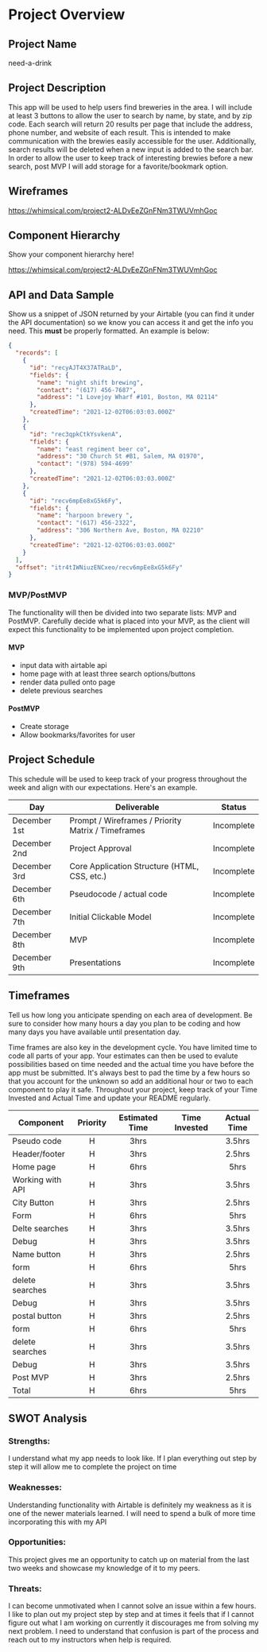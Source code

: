 # Project Overview

## Project Name

need-a-drink

## Project Description

This app will be used to help users find breweries in the area. I will include at least 3 buttons to allow the user to search by name, by state, and by zip code. Each search will return 20 results per page that include the address, phone number, and website of each result. This is intended to make communication with the brewies easily accessible for the user. Additionally, search results will be deleted when a new input is added to the search bar. In order to allow the user to keep track of interesting brewies before a new search, post MVP I will add storage for a favorite/bookmark option.

## Wireframes

https://whimsical.com/project2-ALDvEeZGnFNm3TWUVmhGoc

## Component Hierarchy

Show your component hierarchy here!

https://whimsical.com/project2-ALDvEeZGnFNm3TWUVmhGoc

## API and Data Sample

Show us a snippet of JSON returned by your Airtable (you can find it under the API documentation) so we know you can access it and get the info you need. This **must** be properly formatted. An example is below:

```json
{
  "records": [
    {
      "id": "recyAJT4X37ATRaLD",
      "fields": {
        "name": "night shift brewing",
        "contact": "(617) 456-7687",
        "address": "1 Lovejoy Wharf #101, Boston, MA 02114"
      },
      "createdTime": "2021-12-02T06:03:03.000Z"
    },
    {
      "id": "rec3qpkCtkYsvkenA",
      "fields": {
        "name": "east regiment beer co",
        "address": "30 Church St #B1, Salem, MA 01970",
        "contact": "(978) 594-4699"
      },
      "createdTime": "2021-12-02T06:03:03.000Z"
    },
    {
      "id": "recv6mpEe8xG5k6Fy",
      "fields": {
        "name": "harpoon brewery ",
        "contact": "(617) 456-2322",
        "address": "306 Northern Ave, Boston, MA 02210"
      },
      "createdTime": "2021-12-02T06:03:03.000Z"
    }
  ],
  "offset": "itr4tIWNiuzENCxeo/recv6mpEe8xG5k6Fy"
}
```

### MVP/PostMVP

The functionality will then be divided into two separate lists: MVP and PostMVP. Carefully decide what is placed into your MVP, as the client will expect this functionality to be implemented upon project completion.

#### MVP

- input data with airtable api
- home page with at least three search options/buttons
- render data pulled onto page
- delete previous searches

#### PostMVP

- Create storage
- Allow bookmarks/favorites for user

## Project Schedule

This schedule will be used to keep track of your progress throughout the week and align with our expectations. Here's an example.

| Day          | Deliverable                                        | Status     |
| ------------ | -------------------------------------------------- | ---------- |
| December 1st | Prompt / Wireframes / Priority Matrix / Timeframes | Incomplete |
| December 2nd | Project Approval                                   | Incomplete |
| December 3rd | Core Application Structure (HTML, CSS, etc.)       | Incomplete |
| December 6th | Pseudocode / actual code                           | Incomplete |
| December 7th | Initial Clickable Model                            | Incomplete |
| December 8th | MVP                                                | Incomplete |
| December 9th | Presentations                                      | Incomplete |

## Timeframes

Tell us how long you anticipate spending on each area of development. Be sure to consider how many hours a day you plan to be coding and how many days you have available until presentation day.

Time frames are also key in the development cycle. You have limited time to code all parts of your app. Your estimates can then be used to evalute possibilities based on time needed and the actual time you have before the app must be submitted. It's always best to pad the time by a few hours so that you account for the unknown so add an additional hour or two to each component to play it safe. Throughout your project, keep track of your Time Invested and Actual Time and update your README regularly.

| Component        | Priority | Estimated Time | Time Invested | Actual Time |
| ---------------- | :------: | :------------: | :-----------: | :---------: |
| Pseudo code      |    H     |      3hrs      |               |   3.5hrs    |
| Header/footer    |    H     |      3hrs      |               |   2.5hrs    |
| Home page        |    H     |      6hrs      |               |    5hrs     |
| Working with API |    H     |      3hrs      |               |   3.5hrs    |
| City Button      |    H     |      3hrs      |               |   2.5hrs    |
| Form             |    H     |      6hrs      |               |    5hrs     |
| Delte searches   |    H     |      3hrs      |               |   3.5hrs    |
| Debug            |    H     |      3hrs      |               |   3.5hrs    |
| Name button      |    H     |      3hrs      |               |   2.5hrs    |
| form             |    H     |      6hrs      |               |    5hrs     |
| delete searches  |    H     |      3hrs      |               |   3.5hrs    |
| Debug            |    H     |      3hrs      |               |   3.5hrs    |
| postal button    |    H     |      3hrs      |               |   2.5hrs    |
| form             |    H     |      6hrs      |               |    5hrs     |
| delete searches  |    H     |      3hrs      |               |   3.5hrs    |
| Debug            |    H     |      3hrs      |               |   3.5hrs    |
| Post MVP         |    H     |      3hrs      |               |   2.5hrs    |
| Total            |    H     |      6hrs      |               |    5hrs     |

## SWOT Analysis

### Strengths:

I understand what my app needs to look like. If I plan everything out step by step it will allow me to complete the project on time

### Weaknesses:

Understanding functionality with Airtable is definitely my weakness as it is one of the newer materials learned. I will need to spend a bulk of more time incorporating this with my API

### Opportunities:

This project gives me an opportunity to catch up on material from the last two weeks and showcase my knowledge of it to my peers.

### Threats:

I can become unmotivated when I cannot solve an issue within a few hours. I like to plan out my project step by step and at times it feels that if I cannot figure out what I am working on currently it discourages me from solving my next problem. I need to understand that confusion is part of the process and reach out to my instructors when help is required.
